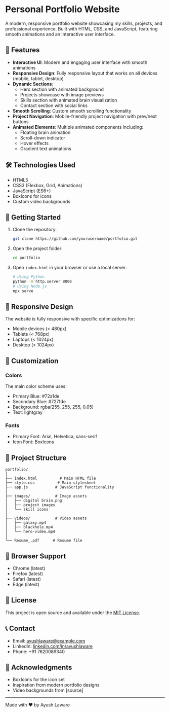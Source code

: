 # Personal Portfolio Website

A modern, responsive portfolio website showcasing my skills, projects, and professional experience. Built with HTML, CSS, and JavaScript, featuring smooth animations and an interactive user interface.

## 🌟 Features

- **Interactive UI**: Modern and engaging user interface with smooth animations
- **Responsive Design**: Fully responsive layout that works on all devices (mobile, tablet, desktop)
- **Dynamic Sections**:
  - Hero section with animated background
  - Projects showcase with image previews
  - Skills section with animated brain visualization
  - Contact section with social links
- **Smooth Scrolling**: Custom smooth scrolling functionality
- **Project Navigation**: Mobile-friendly project navigation with prev/next buttons
- **Animated Elements**: Multiple animated components including:
  - Floating brain animation
  - Scroll-down indicator
  - Hover effects
  - Gradient text animations

## 🛠️ Technologies Used

- HTML5
- CSS3 (Flexbox, Grid, Animations)
- JavaScript (ES6+)
- BoxIcons for icons
- Custom video backgrounds

## 🚀 Getting Started

1. Clone the repository:
   ```bash
   git clone https://github.com/yourusername/portfolio.git
   ```

2. Open the project folder:
   ```bash
   cd portfolio
   ```

3. Open `index.html` in your browser or use a local server:
   ```bash
   # Using Python
   python -m http.server 8000
   # Using Node.js
   npx serve
   ```

## 📱 Responsive Design

The website is fully responsive with specific optimizations for:
- Mobile devices (< 480px)
- Tablets (< 768px)
- Laptops (< 1024px)
- Desktop (> 1024px)

## 🎨 Customization

### Colors
The main color scheme uses:
- Primary Blue: #72a1de
- Secondary Blue: #727fde
- Background: rgba(255, 255, 255, 0.05)
- Text: lightgray

### Fonts
- Primary Font: Arial, Helvetica, sans-serif
- Icon Font: BoxIcons

## 📁 Project Structure

```
portfolio/
│
├── index.html          # Main HTML file
├── style.css          # Main stylesheet
├── app.js            # JavaScript functionality
│
├── images/           # Image assets
│   ├── digital brain.png
│   ├── project images
│   └── skill icons
│
├── videos/           # Video assets
│   ├── galaxy.mp4
│   ├── blackhole.mp4
│   └── hero-video.mp4
│
└── Resume_.pdf      # Resume file
```

## 🔧 Browser Support

- Chrome (latest)
- Firefox (latest)
- Safari (latest)
- Edge (latest)

## 📝 License

This project is open source and available under the [MIT License](LICENSE).

## 📞 Contact

- Email: ayushlaware@example.com
- LinkedIn: [linkedin.com/in/ayushlaware](https://linkedin.com/in/ayushlaware)
- Phone: +91 7620089340

## 🙏 Acknowledgments

- BoxIcons for the icon set
- Inspiration from modern portfolio designs
- Video backgrounds from [source]

---
Made with ❤️ by Ayush Laware 